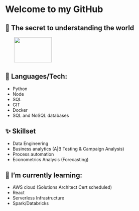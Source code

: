 # Welcome to my GitHub

## 🔭 The secret to understanding the world

&nbsp;&nbsp;&nbsp;&nbsp;&nbsp;&nbsp; <img src="https://render.githubusercontent.com/render/math?math=t = \frac{\bar x - \mu}{s -\sqrt{n}}" width="120" height="80">

## :mega: Languages/Tech:

* Python
* Node
* SQL
* GIT
* Docker
* SQL and NoSQL databases

## ✨ Skillset

* Data Engineering 
* Business analytics (A|B Testing & Campaign Analysis)
* Process automation
* Econometrics Analysis (Forecasting)

## 🌱 I’m currently learning:

* AWS cloud (Solutions Architect Cert scheduled)
* React
* Serverless Infrastructure
* Spark/Databricks
